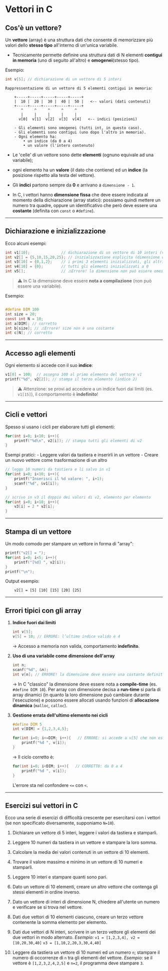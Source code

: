 # Vettori in C

## Cos'è un vettore?

Un **vettore** (array) è una struttura dati che consente di memorizzare
più valori dello **stesso tipo** all'interno di un'unica variabile.

* Tecnicamente permette definire una struttura dati di N elementi
**contigui in memoria** (uno di seguito all'altro) e **omogenei**(stesso tipo).

Esempio:

``` c
int v[5]; // dichiarazione di un vettore di 5 interi
```

```text
Rappressentazione di un vettore di 5 elementi contigui in memoria:

    +-----+-----+-----+-----+-----+
    |  10 |  20 |  30 |  40 |  50 |   <-- valori (dati contenuti)
    +-----+-----+-----+-----+-----+
       ^     ^     ^     ^     ^
       |     |     |     |     |
      v[0]  v[1]  v[2]  v[3]  v[4]   <-- indici (posizioni)

    - Gli elementi sono omogenei (tutti int, in questo caso).
    - Gli elementi sono contigui (uno dopo l'altro in memoria).
    - Ogni elemento ha:
        • un indice (da 0 a 4)
        • un valore (l'intero contenuto)
```

* Le 'celle' di un vettore sono dette  **elementi** (ognuno equivale ad una
variabile);
* ogni elemento ha un **valore** (il dato che contiene) ed un **indice** (la posizione rispetto alla testa del vettore).

* Gli **indici** partono sempre da **0** e arrivano a `dimensione - 1`.

* In C, i vettori hanno **dimensione fissa** che deve essere indicata al
momento della dichiarazione (array statici): possiamo quindi mettere un numero tra quadre,
oppure un identificativo che però deve essere una **costante** (definita con `const` o `#define`).

------------------------------------------------------------------------

## Dichiarazione e inizializzazione

Ecco alcuni esempi:

``` c
int v1[10];              // dichiarazione di un vettore di 10 interi (valori casuali in memoria)
int v2[] = {5,10,15,20,25}; // inizializzazione esplicita (dimensione dedotta automaticamente = 5)
int v3[10] = {0,1,2};    // i primi 3 elementi inizializzati, gli altri messi a 0 automaticamente
int v4[10] = {0};        // tutti gli elementi inizializzati a 0
int v5[];                // ⚠️Errore! la dimensione non può essere omessa se non si inizializza
```

> ⚠️ In C la dimensione deve essere **nota a compilazione** (non può essere una variabile).

Esempio:

```c

#define DIM 100
int size = 20; 
const int N = 10;
int a[DIM]; // corretto
int b[size]; // ⚠️Errore! size non è una costante
int c[N]; // corretto
```

------------------------------------------------------------------------

## Accesso agli elementi

Ogni elemento si accede con il suo **indice**:

``` c
v1[0] = 100;  // assegna 100 al primo elemento del vettore v1
printf("%d", v2[2]); // stampa il terzo elemento (indice 2)
```

> ⚠️ Attenzione: se provi ad accedere a un indice fuori dai limiti (es.
> `v1[15]`), il comportamento è **indefinito**!

------------------------------------------------------------------------

## Cicli e vettori

Spesso si usano i cicli per elaborare tutti gli elementi:

``` c
for(int i=0; i<10; i++){
    printf("%d\n", v2[i]); // stampa tutti gli elementi di v2
}
```

Esempi pratici: - Leggere valori da tastiera e inserirli in un vettore -
Creare un nuovo vettore come trasformazione di un altro

``` c
// leggo 10 numeri da tastiera e li salvo in v1
for(int i=0; i<10; i++){ 
    printf("Inserisci il %d valore: ", i+1);
    scanf("%d", &v1[i]);
}

// scrivo in v3 il doppio dei valori di v2, elemento per elemento
for(int i=0; i<10; i++){ 
    v3[i] = 2 * v2[i];
}
```

------------------------------------------------------------------------

## Stampa di un vettore

Un modo comodo per stampare un vettore in forma di "array":

``` c
printf("v2[] = ");
for(int i=0; i<5; i++){ 
    printf("[%d] ", v2[i]);
}
printf("\n");
```

Output esempio:

```text
    v2[] = [5] [10] [15] [20] [25]
```

------------------------------------------------------------------------

## Errori tipici con gli array

1. **Indice fuori dai limiti**

    ``` c
    int v[5];
    v[5] = 10; // ERRORE: l’ultimo indice valido è 4
    ```

    → Accesso a memoria non valida, comportamento **indefinito**.

2. **Uso di una variabile come dimensione dell'array**

    ``` c
    int n;
    scanf("%d", &n);
    int v[n]; // ERRORE! la dimensione deve essere una costante definita a compilazione
    ```

    → In C "classico" la dimensione deve essere nota a **compile-time**
    (es. `#define DIM 10`). Per array con dimensione decisa a **run-time** si parla di array dinamici (in quanto la loro dimensione può cambiare durante l'esecuzione) e possono essere allocati usando funzioni di **allocazione dinamica** (`malloc`, `calloc`).

3. **Gestione errata dell'ultimo elemento nei cicli**

    ``` c
    #define DIM 5
    int v[DIM] = {1,2,3,4,5};

    for(int i=0; i<=DIM; i++){   // ERRORE: si accede a v[5] che non esiste
        printf("%d ", v[i]);
    }
    ```

    → Il ciclo corretto è:

    ``` c
    for(int i=0; i<DIM; i++){   // CORRETTO: da 0 a 4
        printf("%d ", v[i]);
    }
    ```

    L'errore sta nel confondere `<=` con `<`.

------------------------------------------------------------------------

## Esercizi sui vettori in C

Ecco una serie di esercizi di difficoltà crescente per esercitarsi con i
vettori (se non specificato diversamente, supponiamo `N=10`).

1. Dichiarare un vettore di 5 interi, leggere i valori da tastiera e
    stamparli.

2. Leggere 10 numeri da tastiera in un vettore e stampare la loro
    somma.

3. Calcolare la media dei valori contenuti in un vettore di 10
    elementi.

4. Trovare il valore massimo e minimo in un vettore di 10 numeri e
    stamparli.

5. Leggere 10 interi e stampare quanti sono pari.

6. Dato un vettore di 10 elementi, creare un altro vettore che contenga
    gli stessi elementi in ordine inverso.

7. Dato un vettore di interi di dimensione N, chiedere all'utente un
    numero e verificare se si trova nel vettore.

8. Dati due vettori di 10 elementi ciascuno, creare un terzo vettore
    contenente la somma elemento per elemento.

9. Dati due vettori di N interi, scrivere in un terzo vettore gli
    elementi dei due vettori in modo alternato.
    *Esempio:*
    `v1 = [1,2,3,4], v2 = [10,20,30,40]`
    `v3 = [1,10,2,20,3,30,4,40]`

10. Leggere da tastiera un vettore di 10 numeri ed un numero `n`;
    stampare il numero di occorrenze di `n` tra gli elementi del
    vettore.
    *Esempio:* se il vettore è `[1,2,3,2,4,2,5]` e `n=2`, il programma
    deve stampare `3`.
